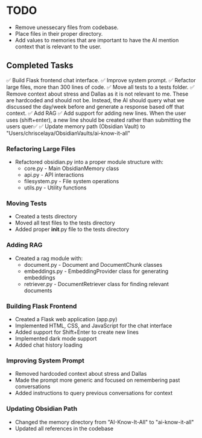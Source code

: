# TODO

- Remove unessecary files from codebase.
- Place files in their proper directory.
- Add values to memories that are important to have the AI mention context that is relevant to the user.
## Completed Tasks

✅ Build Flask frontend chat interface.
✅ Improve system prompt.
✅ Refactor large files, more than 300 lines of code.
✅ Move all tests to a tests folder.
✅ Remove context about stress and Dallas as it is not relevant to me. These are hardcoded and should not be. Instead, the AI should query what we discussed the day/week before and generate a response based off that context.
✅ Add RAG
✅ Add support for adding new lines. When the user uses (shift+enter), a new line should be created rather than submitting the users quer✅ ✅ Update memory path (Obsidian Vault) to "Users/chriscelaya/ObsidianVaults/ai-know-it-all"

### Refactoring Large Files
- Refactored obsidian.py into a proper module structure with:
  - core.py - Main ObsidianMemory class
  - api.py - API interactions
  - filesystem.py - File system operations
  - utils.py - Utility functions

### Moving Tests
- Created a tests directory
- Moved all test files to the tests directory
- Added proper __init__.py file to the tests directory

### Adding RAG
- Created a rag module with:
  - document.py - Document and DocumentChunk classes
  - embeddings.py - EmbeddingProvider class for generating embeddings
  - retriever.py - DocumentRetriever class for finding relevant documents

### Building Flask Frontend
- Created a Flask web application (app.py)
- Implemented HTML, CSS, and JavaScript for the chat interface
- Added support for Shift+Enter to create new lines
- Implemented dark mode support
- Added chat history loading

### Improving System Prompt
- Removed hardcoded context about stress and Dallas
- Made the prompt more generic and focused on remembering past conversations
- Added instructions to query previous conversations for context

### Updating Obsidian Path
- Changed the memory directory from "AI-Know-It-All" to "ai-know-it-all"
- Updated all references in the codebase